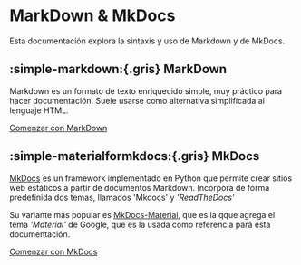 # MarkDown & MkDocs

Esta documentación explora la sintaxis y uso de Markdown y de MkDocs.

## :simple-markdown:{.gris} MarkDown

Markdown es un formato de texto enriquecido simple, muy práctico para hacer documentación. Suele usarse como alternativa simplificada al lenguaje HTML.

<!-- [Markdown - Básico](markdown_basico.md) -->


[Comenzar con MarkDown](markdown/markdown_basico.md)




## :simple-materialformkdocs:{.gris} MkDocs


[MkDocs](https://www.mkdocs.org/) es un framework implementado en Python que permite crear sitios web estáticos a partir de documentos Markdown. Incorpora de forma predefinida dos temas, llamados 'Mkdocs' y *'ReadTheDocs'*

Su variante más popular es [MkDocs-Material](https://squidfunk.github.io/mkdocs-material/), que es la qque agrega el tema *'Material'* de Google, que es la usada como referencia para esta documentación. 

[Comenzar con MkDocs](mkdocs-material/basico.md)
